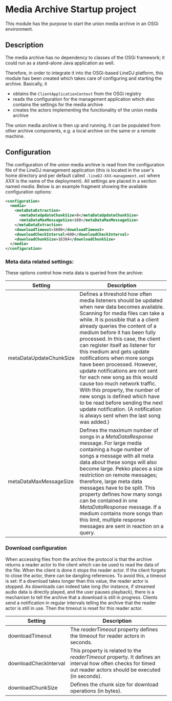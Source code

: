 # Media Archive Startup project

This module has the purpose to start the union media archive in an OSGi
environment.

## Description

The media archive has no dependency to classes of the OSGi framework; it
could run as a stand-alone Java application as well.

Therefore, in order to integrate it into the OSGi-based LineDJ platform, this
module has been created which takes care of configuring and starting the
archive. Basically, it

* obtains the `ClientApplicationContext` from the OSGi registry
* reads the configuration for the management application which also contains
the settings for the media archive
* creates the actors implementing the functionality of the union media archive

The union media archive is then up and running. It can be populated from
other archive components, e.g. a local archive on the same or a remote
machine.

## Configuration

The configuration of the union media archive is read from the configuration
file of the LineDJ management application (this is located in the user's home
directory and per default called `.lineDJ-XXX-management.xml` where _XXX_ is
the name of the deployment). All settings are placed in a section named
_media_. Below is an example fragment showing the available configuration
options:

```xml
<configuration>
  <media>
    <metaDataExtraction>
      <metaDataUpdateChunkSize>8</metaDataUpdateChunkSize>
      <metaDataMaxMessageSize>160</metaDataMaxMessageSize>
    </metaDataExtraction>
    <downloadTimeout>3600</downloadTimeout>
    <downloadCheckInterval>600</downloadCheckInterval>
    <downloadChunkSize>16384</downloadChunkSize>
  </media>
</configuration>
```

### Meta data related settings:

These options control how meta data is queried from the archive:

| Setting | Description                                                                                                                                                                                                                                                                                                                                                                                                                                                                                                                                                                                                                                                                                           |
| ------- |-------------------------------------------------------------------------------------------------------------------------------------------------------------------------------------------------------------------------------------------------------------------------------------------------------------------------------------------------------------------------------------------------------------------------------------------------------------------------------------------------------------------------------------------------------------------------------------------------------------------------------------------------------------------------------------------------------|
| metaDataUpdateChunkSize | Defines a threshold how often media listeners should be updated when new data becomes available. Scanning for media files can take a while. It is possible that a a client already queries the content of a medium before it has been fully processed. In this case, the client can register itself as listener for this medium and gets update notifications when more songs have been processed. However, update notifications are not sent for each new song as this would cause too much network traffic. With this property, the number of new songs is defined which have to be read before sending the next update notification. (A notification is always sent when the last song was added.) |
| metaDataMaxMessageSize | Defines the maximum number of songs in a _MetaDataResponse_ message. For large media containing a huge number of songs a message with all meta data about these songs will also become large. Pekko places a size restriction on remote messages; therefore, large meta data messages have to be split. This property defines how many songs can be contained in one _MetaDataResponse_ message. If a medium contains more songs than this limit, multiple response messages are sent in reaction on a query.                                                                                                                                                                                         |

### Download configuration

When accessing files from the archive the protocol is that the archive returns
a reader actor to the client which can be used to read the data of the file.
When the client is done it stops the reader actor. If the client forgets to
close the actor, there can be dangling references. To avoid this, a timeout is
set: If a download takes longer than this value, the reader actor is stopped.
As downloads can indeed take long (for instance, if streamed audio data is
directly played, and the user pauses playback), there is a mechanism to tell
the archive that a download is still in progress. Clients send a notification
in regular intervals telling the archive that the reader actor is still in use.
Then the timeout is reset for this reader actor. 

| Setting | Description |
| ------- | ----------- |
| downloadTimeout | The _readerTimeout_ property defines the timeout for reader actors in seconds. |
| downloadCheckInterval | This property is related to the _readerTimeout_ property. It defines an interval how often checks for timed out reader actors should be executed (in seconds). |
| downloadChunkSize | Defines the chunk size for download operations (in bytes). |
